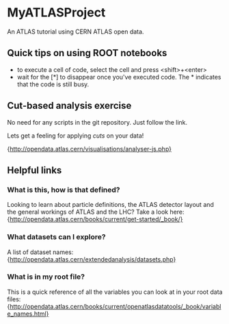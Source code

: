 # MyATLASProject
An ATLAS tutorial using CERN ATLAS open data.

## Quick tips on using ROOT notebooks

* to execute a cell of code, select the cell and press \<shift\>+\<enter\>
* wait for the [*] to disappear once you've executed code. The * indicates that the code is still busy.

## Cut-based analysis exercise 

No need for any scripts in the git repository. Just follow the link. 

Lets get a feeling for applying _cuts_ on your data!

{http://opendata.atlas.cern/visualisations/analyser-js.php}

## Helpful links

### What is this, how is that defined?

Looking to learn about particle definitions, the ATLAS detector layout and the general workings of ATLAS and the LHC? Take a look here:
{http://opendata.atlas.cern/books/current/get-started/_book/}

### What datasets can I explore?

A list of dataset names:
{http://opendata.atlas.cern/extendedanalysis/datasets.php}

### What is in my root file?

This is a quick reference of all the variables you can look at in your root data files:
{http://opendata.atlas.cern/books/current/openatlasdatatools/_book/variable_names.html}



